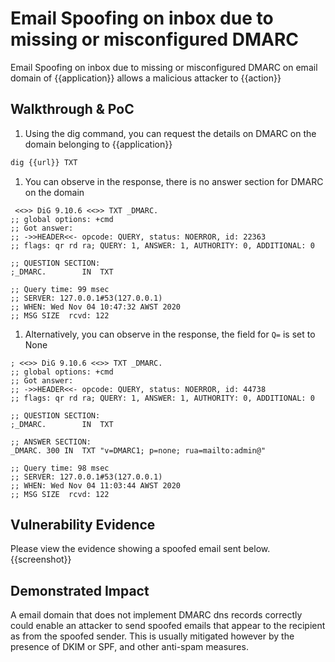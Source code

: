 # Email Spoofing on inbox due to missing or misconfigured DMARC

<!--
Provide a 1-2 sentence description - see http://cveproject.github.io/docs/content/key-details-phrasing.pdf for tips

This format is a good guide:
[VULNTYPE] in [COMPONENT] in [APPLICATION] allows [ATTACKER] to [IMPACT] via [VECTOR]
-->

Email Spoofing on inbox due to missing or misconfigured DMARC on email domain of {{application}} allows a malicious attacker to {{action}}

## Walkthrough & PoC

<!-- Provide a step-by-step walkthrough on how to access the vulnerable injection point, and how to exploit the vulnerability.
Adding a dot-pointed walkthrough with relevant screenshots will speed triage time and result in faster rewards!
-->

1. Using the dig command, you can request the details on DMARC on the domain belonging to {{application}}

```bash
dig {{url}} TXT
```

1. You can observe in the response, there is no answer section for DMARC on the domain

```text
 <<>> DiG 9.10.6 <<>> TXT _DMARC.
;; global options: +cmd
;; Got answer:
;; ->>HEADER<<- opcode: QUERY, status: NOERROR, id: 22363
;; flags: qr rd ra; QUERY: 1, ANSWER: 1, AUTHORITY: 0, ADDITIONAL: 0

;; QUESTION SECTION:
;_DMARC.		IN	TXT

;; Query time: 99 msec
;; SERVER: 127.0.0.1#53(127.0.0.1)
;; WHEN: Wed Nov 04 10:47:32 AWST 2020
;; MSG SIZE  rcvd: 122
```

1. Alternatively, you can observe in the response, the field for `Q=` is set to None

```text
; <<>> DiG 9.10.6 <<>> TXT _DMARC.
;; global options: +cmd
;; Got answer:
;; ->>HEADER<<- opcode: QUERY, status: NOERROR, id: 44738
;; flags: qr rd ra; QUERY: 1, ANSWER: 1, AUTHORITY: 0, ADDITIONAL: 0

;; QUESTION SECTION:
;_DMARC.		IN	TXT

;; ANSWER SECTION:
_DMARC.	300	IN	TXT	"v=DMARC1; p=none; rua=mailto:admin@"

;; Query time: 98 msec
;; SERVER: 127.0.0.1#53(127.0.0.1)
;; WHEN: Wed Nov 04 11:03:44 AWST 2020
;; MSG SIZE  rcvd: 122
```

## Vulnerability Evidence
<!--
Your submission MUST include evidence of the vulnerability and not be theoretical in nature.

For an email spoofing issue due to missing or misconfigured DMARC on email domain, this requires a spoofed email being sent from the non-email domain, you can attach the entire email content, including headers to the submission.
-->

Please view the evidence showing a spoofed email sent below. {{screenshot}}

## Demonstrated Impact

<!--
Attempt to escalate the email spoofing issue into something significant, such as being able to send spoofed emails while bypassing the spam filter. If this is possible, provide a full proof-of-concept here.
-->

A email domain that does not implement DMARC dns records correctly could enable an attacker to send spoofed emails that appear to the recipient as from the spoofed sender. This is usually mitigated however by the presence of DKIM or SPF, and other anti-spam measures.
